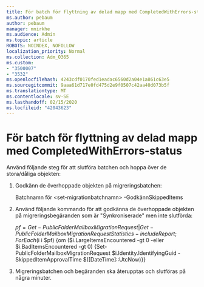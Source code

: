 ```yaml
---
title: För batch för flyttning av delad mapp med CompletedWithErrors-status
ms.author: pebaum
author: pebaum
manager: mnirkhe
ms.audience: Admin
ms.topic: article
ROBOTS: NOINDEX, NOFOLLOW
localization_priority: Normal
ms.collection: Adm_O365
ms.custom:
- "3500007"
- "3532"
ms.openlocfilehash: 4243cdf0170fed1eadac6560d2a04e1a861c63e5
ms.sourcegitcommit: 9aaa61d717e0fd475d2e9f0507c42aa40d073b5f
ms.translationtype: MT
ms.contentlocale: sv-SE
ms.lasthandoff: 02/15/2020
ms.locfileid: "42043623"
---
```

# <a name="for-public-folder-migration-batch-with-completedwitherrors-status"></a>För batch för flyttning av delad mapp med CompletedWithErrors-status

Använd följande steg för att slutföra batchen och hoppa över de stora/dåliga objekten: 
1. Godkänn de överhoppade objekten på migreringsbatchen:

    Batchnamn för \<set-migrationbatchnamn> -GodkännSkippedItems 
2. Använd följande kommando för att godkänna de överhoppade objekten på migreringsbegäranden som är "Synkroniserade" men inte slutförda:

    $pf=Get-PublicFolderMailboxMigrationRequest | Get-PublicFolderMailboxMigrationRequestStatistics -includeReport; ForEach ($i i $pf) {om ($i.LargeItemsEncountered -gt 0 -eller $i.BadItemsEncountered -gt 0) {Set-PublicFolderMailboxMigrationRequest $i.Identity.IdentifyingGuid -SkippedItemApprovalTime $([DateTime]::UtcNow)}}
3. Migreringsbatchen och begäranden ska återupptas och slutföras på några minuter.

